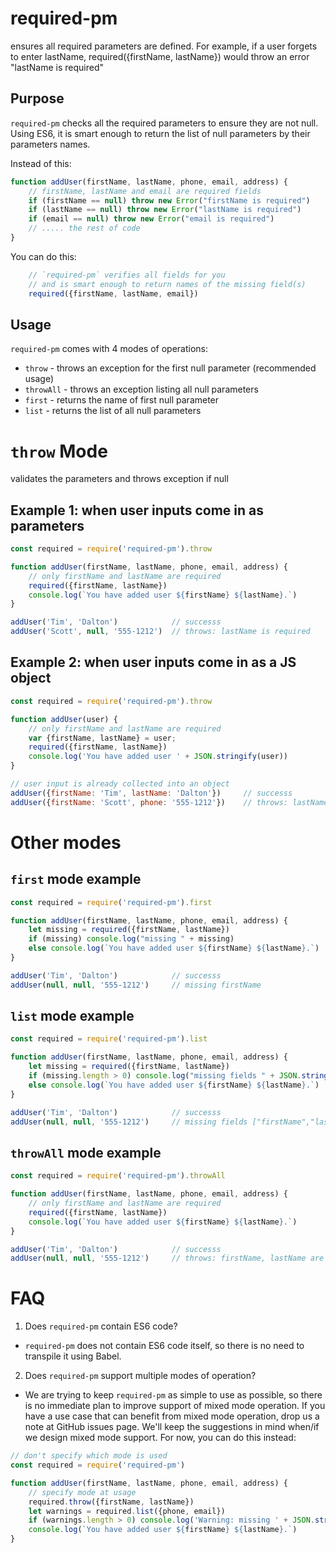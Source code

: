 # required-pm
ensures all required parameters are defined. For example, if a user forgets to enter lastName,
required({firstName, lastName}) would throw an error "lastName is required"


## Purpose

`required-pm` checks all the required parameters to ensure they are not null. Using ES6, it is smart enough to
return the list of null parameters by their parameters names.

Instead of this:
```js
function addUser(firstName, lastName, phone, email, address) {
    // firstName, lastName and email are required fields
    if (firstName == null) throw new Error("firstName is required")
    if (lastName == null) throw new Error("lastName is required")
    if (email == null) throw new Error("email is required")
    // ..... the rest of code
}
```
You can do this:
```js
    // `required-pm` verifies all fields for you
    // and is smart enough to return names of the missing field(s)
    required({firstName, lastName, email})
```


## Usage

`required-pm` comes with 4 modes of operations:
* `throw` - throws an exception for the first null parameter (recommended usage)
* `throwAll` - throws an exception listing all null parameters
* `first` - returns the name of first null parameter
* `list` - returns the list of all null parameters


# `throw` Mode

validates the parameters and throws exception if null

## Example 1: when user inputs come in as parameters
```js
const required = require('required-pm').throw

function addUser(firstName, lastName, phone, email, address) {
    // only firstName and lastName are required
    required({firstName, lastName})
    console.log(`You have added user ${firstName} ${lastName}.`)
}

addUser('Tim', 'Dalton')            // successs
addUser('Scott', null, '555-1212')  // throws: lastName is required
```

## Example 2: when user inputs come in as a JS object
```js
const required = require('required-pm').throw

function addUser(user) {
    // only firstName and lastName are required
    var {firstName, lastName} = user;
    required({firstName, lastName})
    console.log('You have added user ' + JSON.stringify(user))
}

// user input is already collected into an object
addUser({firstName: 'Tim', lastName: 'Dalton'})     // successs
addUser({firstName: 'Scott', phone: '555-1212'})    // throws: lastName is required
```


# Other modes

## `first` mode example
```js
const required = require('required-pm').first

function addUser(firstName, lastName, phone, email, address) {
    let missing = required({firstName, lastName})
    if (missing) console.log("missing " + missing)
    else console.log(`You have added user ${firstName} ${lastName}.`)
}

addUser('Tim', 'Dalton')            // successs
addUser(null, null, '555-1212')     // missing firstName
```

## `list` mode example
```js
const required = require('required-pm').list

function addUser(firstName, lastName, phone, email, address) {
    let missing = required({firstName, lastName})
    if (missing.length > 0) console.log("missing fields " + JSON.stringify(missing))
    else console.log(`You have added user ${firstName} ${lastName}.`)
}

addUser('Tim', 'Dalton')            // successs
addUser(null, null, '555-1212')     // missing fields ["firstName","lastName"]
```


## `throwAll` mode example
```js
const required = require('required-pm').throwAll

function addUser(firstName, lastName, phone, email, address) {
    // only firstName and lastName are required
    required({firstName, lastName})
    console.log(`You have added user ${firstName} ${lastName}.`)
}

addUser('Tim', 'Dalton')            // successs
addUser(null, null, '555-1212')     // throws: firstName, lastName are required
```


# FAQ
1. Does `required-pm` contain ES6 code?
* `required-pm` does not contain ES6 code itself, so there is no need to transpile
it using Babel.

2. Does `required-pm` support multiple modes of operation?
* We are trying to keep `required-pm` as simple to use as possible, so there is
no immediate plan to improve support of mixed mode operation. If you have a use
case that can benefit from mixed mode operation, drop us a note at GitHub issues
page. We'll keep the suggestions in mind when/if we design mixed mode support. For now,
you can do this instead:
```js
// don't specify which mode is used
const required = require('required-pm')

function addUser(firstName, lastName, phone, email, address) {
    // specify mode at usage
    required.throw({firstName, lastName})
    let warnings = required.list({phone, email})
    if (warnings.length > 0) console.log('Warning: missing ' + JSON.stringify(missing))
    console.log(`You have added user ${firstName} ${lastName}.`)
}
```

